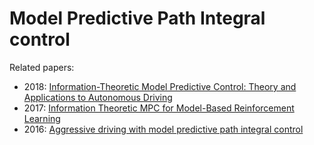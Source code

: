 # Model Predictive Path Integral control

Related papers:
- 2018: [Information-Theoretic Model Predictive Control: Theory and Applications to Autonomous Driving](https://ieeexplore.ieee.org/stamp/stamp.jsp?arnumber=8558663)
- 2017: [Information Theoretic MPC for Model-Based Reinforcement Learning](https://ieeexplore.ieee.org/stamp/stamp.jsp?tp=&arnumber=7989202)
- 2016: [Aggressive driving with model predictive path integral control](https://ieeexplore.ieee.org/document/7487277)
